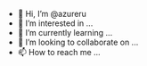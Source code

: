 - 👋 Hi, I’m @azureru
- 👀 I’m interested in ...
- 🌱 I’m currently learning ...
- 💞️ I’m looking to collaborate on ...
- 📫 How to reach me ...

<!---
azureru/azureru is a ✨ special ✨ repository because its `README.md` (this file) appears on your GitHub profile.
You can click the Preview link to take a look at your changes.
--->
